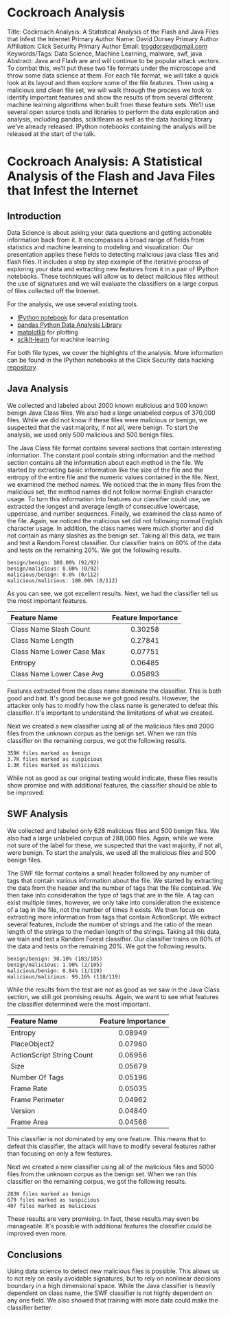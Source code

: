 # Cockroach Analysis

Title: Cockroach Analysis: A Statistical Analysis of the Flash and Java Files that Infest the Internet
Primary Author Name: David Dorsey
Primary Author Affiliation: Click Security
Primary Author Email: trogdorsey@gmail.com
Keywords/Tags: Data Science, Machine Learning, malware, swf, java
Abstract: Java and Flash are and will continue to be popular attack vectors. To combat this, we’ll put these two file formats under the microscope and throw some data science at them. For each file format, we will take a quick look at its layout and then explore some of the file features. Then using a malicious and clean file set, we will walk through the process we took to identify important features and show the results of from several different machine learning algorithms when built from these feature sets. We’ll use several open source tools and libraries to perform the data exploration and analysis, including pandas, scikitlearn as well as the data hacking library we’ve already released. IPython notebooks containing the analysis will be released at the
start of the talk.

# Cockroach Analysis: A Statistical Analysis of the Flash and Java Files that Infest the Internet

## Introduction

Data Science is about asking your data questions and getting actionable information back from it.  It encompasses a broad range of fields from statistics and machine learning to modeling and visualization.  Our presentation applies these fields to detecting malicious java class files and flash files.  It includes a step by step example of the iterative process of exploring your data and extracting new features from it in a pair of IPython notebooks.  These techniques will allow us to detect malicious files without the use of signatures and we will evaluate the classifiers on a large corpus of files collected off the Internet.

For the analysis, we use several existing tools.

   - [IPython notebook](http://ipython.org/notebook.html) for data presentation
   - [pandas Python Data Analysis Library](http://pandas.pydata.org/)
   - [matplotlib](http://matplotlib.org/) for plotting
   - [scikit-learn](http://scikit-learn.org/stable) for machine learning


For both file types, we cover the highlights of the analysis.  More information can be found in the IPython notebooks at the Click Security data hacking [repository](http://clicksecurity.github.io/data_hacking).

## Java Analysis
We collected and labeled about 2000 known malicious and 500 known benign Java Class files.  We also had a large unlabeled corpus of 370,000 files.  While we did not know if these files were malicious or benign, we suspected that the vast majority, if not all, were benign.  To start the analysis, we used only 500 malicious and 500 benign files.

The Java Class file format contains several sections that contain interesting information.  The constant pool contain string information and the method section contains all the information about each method in the file.  We started by extracting basic information like the size of the file and the entropy of the entire file and the numeric values contained in the file.  Next, we examined the method names.  We noticed that the in many files from the malicious set, the method names did not follow normal English character usage.  To turn this information into features our classifier could use, we extracted the longest and average length of consecutive lowercase, uppercase, and number sequences.  Finally, we examined the class name of the file.  Again, we noticed the malicious set did not following normal English character usage.  In addition, the class names were much shorter and did not contain as many slashes as the benign set.  Taking all this data, we train and test a Random Forest classifier.  Our classifier trains on 80% of the data and tests on the remaining 20%.  We got the following results.

	benign/benign: 100.00% (92/92)
	benign/malicious: 0.00% (0/92)
	malicious/benign: 0.0% (0/112)
	malicious/malicious: 100.00% (0/112)

As you can see, we got excellent results.  Next, we had the classifier tell us the most important features.

Feature Name              |  Feature Importance
:------------------------ |:--------------------:
Class Name Slash Count    | 0.30258
Class Name Length         | 0.27841
Class Name Lower Case Max | 0.07751
Entropy                   | 0.06485
Class Name Lower Case Avg | 0.05893

Features extracted from the class name dominate the classifier.  This is both good and bad.  It's good because we got good results.  However, the attacker only has to modify how the class name is generated to defeat this classifier.  It's important to understand the limitations of what we created.

Next we created a new classifier using all of the malicious files and 2000 files from the unknown corpus as the benign set.  When we ran this classifier on the remaining corpus, we got the following results.

	359K files marked as benign
	3.7K files marked as suspicious
	1.3K files marked as malicious  

While not as good as our original testing would indicate, these files results show promise and with additional features, the classifier should be able to be improved.

## SWF Analysis
We collected and labeled only 628 malicious files and 500 benign files.  We also had a large unlabeled corpus of 288,000 files. Again, while we were not sure of the label for these, we suspected that the vast majority, if not all, were benign. To start the analysis, we used all the malicious files and 500 benign files.

The SWF file format contains a small header followed by any number of tags that contain various information about the file.  We started by extracting the data from the header and the number of tags that the file contained.  We then take into consideration the type of tags that are in the file.  A tag can exist multiple times, however, we only take into consideration the existence of a tag in the file, not the number of times it exists.  We then focus on extracting more information from tags that contain ActionScript.  We extract several features, include the number of strings and the ratio of the mean length of the strings to the median length of the strings.  Taking all this data, we train and test a Random Forest classifier. Our classifier trains on 80% of the data and tests on the remaining 20%. We got the following results.

	benign/benign: 98.10% (103/105)
	benign/malicious: 1.90% (2/105)
	malicious/benign: 0.84% (1/119)
	malicious/malicious: 99.16% (118/119)

While the results from the test are not as good as we saw in the Java Class section, we still got promising results.  Again, we want to see what features the classifier determined were the most important.

Feature Name              |  Feature Importance
:------------------------ |:--------------------:
Entropy  | 0.08949          
PlaceObject2 | 0.07960
ActionScript String Count | 0.06956
Size | 0.05679
Number Of Tags | 0.05196
Frame Rate | 0.05035
Frame Perimeter | 0.04962
Version | 0.04840
Frame Area | 0.04566

This classifier is not dominated by any one feature.  This means that to defeat this classifier, the attack will have to modify several features rather than focusing on only a few features.

Next we created a new classifier using all of the malicious files and 5000 files from the unknown corpus as the benign set.  When we ran this classifier on the remaining corpus, we got the following results.

	283K files marked as benign
	679 files marked as suspicious
	407 files marked as malicious  

These results are very promising.  In fact, these results may even be manageable.  It's possible with additional features the classifier could be improved even more.

## Conclusions

Using data science to detect new malicious files is possible.  This allows us to not rely on easily avoidable signatures, but to rely on nonlinear decisions boundary in a high dimensional space.  While the Java classifier is heavily dependent on class name, the SWF classifier is not highly dependent on any one field.  We also showed that training with more data could make the classifier better.

